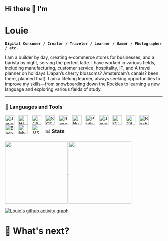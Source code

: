 

<!--
**louieManuel238/louieManuel238** is a ✨ _special_ ✨ repository because its `README.md` (this file) appears on your GitHub profile.

Here are some ideas to get you started:

- 🔭 I’m currently working on ...
- 🌱 I’m currently learning ...
- 👯 I’m looking to collaborate on ...
- 🤔 I’m looking for help with ...
- 💬 Ask me about ...
- 📫 How to reach me: ...
- 😄 Pronouns: ...
- ⚡ Fun fact: ...
-->

## Hi there 👋 I'm
#   Louie

**`Digital Consumer / Creator / Traveler / Learner / Gamer / Photographer / etc.`**

I am a builder by day, creating e-commerce stores for businesses, and a barista by night, serving the perfect latte. I have worked in various fields, including manufacturing, customer service, hospitality, IT, and A travel planner on holidays (Japan’s cherry blossoms? Amsterdam’s canals? been there, planned that). I am a lifelong learner, always seeking opportunities to improve my skills—from snowboarding down the Rockies to learning a new language and exploring various fields of study.

---

### 🧰 Languages and Tools
<img align="left" alt="JavaScript" width="30px" style="padding-right:10px;" src="https://cdn.jsdelivr.net/gh/devicons/devicon/icons/javascript/javascript-plain.svg" />
<img align="left" alt="HTML" width="30px" style="padding-right:10px;" src="https://cdn.jsdelivr.net/gh/devicons/devicon/icons/html5/html5-plain.svg" />
<img align="left" alt="CSS" width="30px" style="padding-right:10px;" src="https://cdn.jsdelivr.net/gh/devicons/devicon/icons/css3/css3-plain.svg" />
<img align="left" alt="SCSS" width="30px" style="padding-right:10px;" src="https://cdn.jsdelivr.net/gh/devicons/devicon/icons/sass/sass-original.svg" />
<img align="left" alt="React" width="30px" style="padding-right:10px;" src="https://cdn.jsdelivr.net/gh/devicons/devicon/icons/react/react-original.svg" />
<img align="left" alt="NodeJS" width="30px" style="padding-right:10px;" src="https://cdn.jsdelivr.net/gh/devicons/devicon/icons/nodejs/nodejs-original.svg" />
<img align="left" alt="Python" width="30px" style="padding-right:10px;" src="https://cdn.jsdelivr.net/gh/devicons/devicon/icons/python/python-plain.svg" />
<img align="left" alt="Java" width="30px" style="padding-right:10px;" src="https://cdn.jsdelivr.net/gh/devicons/devicon/icons/java/java-original.svg"/>
<img align="left" alt="Git" width="30px" style="padding-right:10px;" src="https://cdn.jsdelivr.net/gh/devicons/devicon/icons/git/git-original.svg" />
<img align="left" alt="GitHub" width="30px" style="padding-right:10px;" src="https://cdn.jsdelivr.net/gh/devicons/devicon/icons/github/github-original.svg" />
<img align="left" alt="Bash" width="30px" style="padding-right:10px;" src="https://cdn.jsdelivr.net/gh/devicons/devicon/icons/bash/bash-original.svg" />
<img align="left" alt="Bash" width="30px" style="padding-right:10px;" src="https://cdn.jsdelivr.net/gh/devicons/devicon/icons/jupyter/jupyter-original.svg" />
<img align="left" alt="MySQL" width="30px" style="padding-right:10px;" src="https://cdn.jsdelivr.net/gh/devicons/devicon/icons/mysql/mysql-original.svg" />
<img align="left" alt="MSSQL" width="30px" style="padding-right:10px;" src="https://cdn.jsdelivr.net/gh/devicons/devicon/icons/microsoftsqlserver/microsoftsqlserver-original.svg" />

<br />

### 📊 Stats

<a href="https://github.com/louiemanuel238/github-readme-stats">
  <img height=200 align="center" src="https://github-readme-stats.vercel.app/api?username=louiemanuel238&show_icons=true&theme=dark" />
</a>
<a href="https://github.com/louiemanuel238/convoychat">
  <img height=200 align="center" src="https://github-readme-stats.vercel.app/api/top-langs/?username=louiemanuel238&layout=compact&theme=dark" />
</a>

[![Louie's github activity graph](https://github-readme-activity-graph.vercel.app/graph?username=louiemanuel238&theme=react-dark)](https://github.com/louiemanuel238/github-readme-activity-graph)

# 🤔 What's next? 

<!-- ![GitHub Streak](https://streak-stats.demolab.com?user=ForrestKnight&theme=gruvbox&border_radius=4.5) -->
